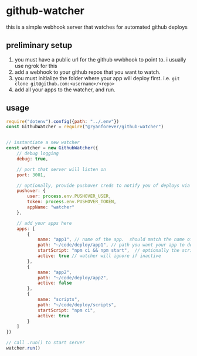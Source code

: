 # github-watcher
this is a simple webhook server that watches for automated github deploys

## preliminary setup
1. you must have a public url for the github wwbhook to point to.  i usually use ngrok for this
2. add a webhook to your github repos that you want to watch.
3. you must initialize the folder where your app will deploy first.  i.e. `git clone git@github.com:<username>/<repo>`
4. add all your apps to the watcher, and run.


## usage
```javascript
require("dotenv").config({path: "../.env"})
const GithubWatcher = require("@ryanforever/github-watcher")


// instantiate a new watcher
const watcher = new GithubWatcher({
	// debug logging
	debug: true,

	// port that server will listen on
	port: 3001, 

	// optionally, provide pushover creds to notify you of deploys via the pushover app	
	pushover: {
		user: process.env.PUSHOVER_USER,
		token: process.env.PUSHOVER_TOKEN,
		appName: "watcher"
	},

	// add your apps here
	apps: [
		{
			name: "app1", // name of the app.  should match the name of the github repo
			path: "~/code/deploy/app1",	// path you want your app to deploy in
			startScript: "npm ci && npm start",  // optionally the script you want to run after deploy is finished
			active: true // watcher will ignore if inactive
		},
		{
			name: "app2",
			path: "~/code/deploy/app2",
			active: false
		},
		{
			name: "scripts",
			path: "~/code/deploy/scripts",
			startScript: "npm ci",
			active: true
		}
	]
})

// call .run() to start server
watcher.run()
```